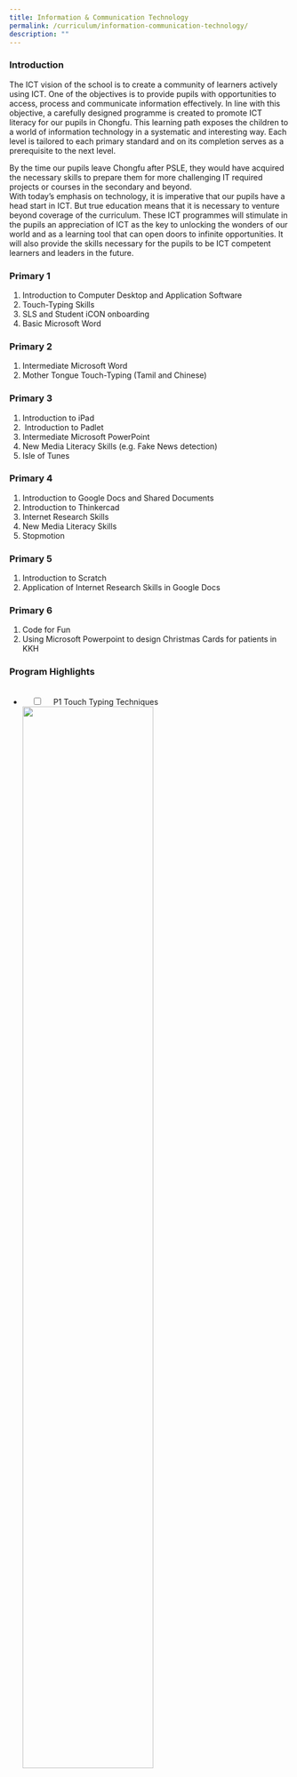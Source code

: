```yaml
---
title: Information & Communication Technology
permalink: /curriculum/information-communication-technology/
description: ""
---
```

### Introduction

The ICT vision of the school is to create a community of learners actively using ICT. One of the objectives is to provide pupils with opportunities to access, process and communicate information effectively. In line with this objective, a carefully designed programme is created to promote ICT literacy for our pupils in Chongfu. This learning path exposes the children to a world of information technology in a systematic and interesting way. Each level is tailored to each primary standard and on its completion serves as a prerequisite to the next level.

By the time our pupils leave Chongfu after PSLE, they would have acquired the necessary skills to prepare them for more challenging IT required projects or courses in the secondary and beyond.  
With today’s emphasis on technology, it is imperative that our pupils have a head start in ICT. But true education means that it is necessary to venture beyond coverage of the curriculum. These ICT programmes will stimulate in the pupils an appreciation of ICT as the key to unlocking the wonders of our world and as a learning tool that can open doors to infinite opportunities. It will also provide the skills necessary for the pupils to be ICT competent learners and leaders in the future.

### Primary 1

1. Introduction to Computer Desktop and Application Software  
2. Touch-Typing Skills  
3. SLS and Student iCON onboarding
4. Basic Microsoft Word

### Primary 2

1. Intermediate Microsoft Word  
2. Mother Tongue Touch-Typing (Tamil and Chinese)

### Primary 3

1. Introduction to iPad  
2.  Introduction to Padlet  
3. Intermediate Microsoft PowerPoint
4. New Media Literacy Skills (e.g. Fake News detection)  
5. Isle of Tunes

### Primary 4

1. Introduction to Google Docs and Shared Documents  
2. Introduction to Thinkercad  
3. Internet Research Skills  
4. New Media Literacy Skills  
5. Stopmotion
 
### Primary 5

1. Introduction to Scratch  
2. Application of Internet Research Skills in Google Docs

### Primary 6

1. Code for Fun  
2. Using Microsoft Powerpoint to design Christmas Cards for patients in KKH

### Program Highlights

<ul class="jekyllcodex_accordion">
  <li>
    <input type="checkbox" id="accordion1">
    <label for="accordion1">P1 Touch Typing Techniques</label>
    <div>
<img src="/images/TouchTypingLesson_MainPage.jpg" 
     style="width:70%">
<img src="/images/TouchTypingLesson_SecondPage.jpg" 
     style="width:70%">
<img src="/images/MatDanceTyping_StudentsPic1-2048x1059.png" 
     style="width:70%">
<img src="/images/MatDanceTyping_StudentsPic2-2048x1165.png" 
     style="width:70%">
    </div>
</li>
<li>
    <input type="checkbox" id="accordion2">
    <label for="accordion2">P2 Google Documents</label>
    <div>
<img src="/images/GoogleDocuments_MainPicture.jpg" 
     style="width:70%">
<img src="/images/GoogleDocuments_StudentsPicture2-2048x1138.png" 
     style="width:70%">
<img src="/images/GoogleDocuments_StudentsPicture3-2048x1139.png" 
     style="width:70%">
    </div>
</li>
<li>
    <input type="checkbox" id="accordion3">
    <label for="accordion3">P4 Tinkercad 3D Modeling</label>
    <div>
      <p>This is a simple one line item</p>
    </div>
</li>
</ul>

![](/images/TinkerCad_MainPicture.jpg)
![](/images/TinkerCad_SampleProject_1.jpg)
![](/images/TinkerCad_SampleProject_2V2.jpg)
![](/images/TinkerCad_StudentsSession-1536x882.png)